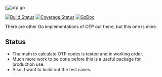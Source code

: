 [![otp.go](https://raw.githubusercontent.com/tristanwietsma/otp.go/master/artwork/otp.png)

[![Build Status](https://travis-ci.org/tristanwietsma/otp.go.svg)](https://travis-ci.org/tristanwietsma/otp.go) [![Coverage Status](https://img.shields.io/coveralls/tristanwietsma/otp.go.svg)](https://coveralls.io/r/tristanwietsma/otp.go) [![GoDoc](https://godoc.org/github.com/tristanwietsma/otp.go?status.svg)](https://godoc.org/github.com/tristanwietsma/otp.go)

There are other Go implementations of OTP out there, but this one is mine.

## Status

- The math to calculate OTP codes is tested and in working order.
- Much more work to be done before this is a useful package for production use.
- Also, I want to build out the test cases.
